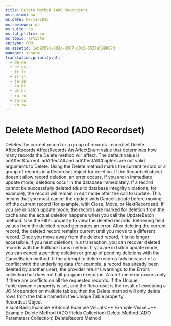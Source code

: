 ```yaml
---
title: Delete Method (ADO Recordset)
ms.custom: na
ms.date: 07/11/2016
ms.reviewer: na
ms.suite: na
ms.tgt_pltfrm: na
ms.topic: article
apitype: COM
ms.assetid: 1eb9209c-602c-4507-b0c2-6527a599b67d
manager: sonalm
translation.priority.ht: 
  - de-de
  - es-es
  - fr-fr
  - it-it
  - ja-jp
  - ko-kr
  - pt-br
  - ru-ru
  - zh-cn
  - zh-tw
---
```

# Delete Method (ADO Recordset)
<?xml version="1.0" encoding="utf-8"?>
<developerReferenceWithSyntaxDocument xmlns="http://ddue.schemas.microsoft.com/authoring/2003/5" xmlns:xlink="http://www.w3.org/1999/xlink" xmlns:xsi="http://www.w3.org/2001/XMLSchema-instance" xsi:schemaLocation="http://ddue.schemas.microsoft.com/authoring/2003/5 http://dduestorage.blob.core.windows.net/ddueschema/developer.xsd">
  <introduction>
    <para>Deletes the current record or a group of records.</para>
  </introduction>
  <syntaxSection>
    <legacySyntax>
<parameterReference>recordset</parameterReference>.<legacyBold>Delete </legacyBold><parameterReference>AffectRecords</parameterReference></legacySyntax>
  </syntaxSection>
  <parameters>
    <content>
      <definitionTable>
        <definedTerm> <legacyItalic>AffectRecords</legacyItalic> </definedTerm>
        <definition>
          <para>An <legacyLink xlink:href="1ab921a0-6c57-43b4-9291-701b2599f3e8">AffectEnum</legacyLink> value that determines how many records the <unmanagedCodeEntityReference>Delete</unmanagedCodeEntityReference> method will affect. The default value is <legacyBold>adAffectCurrent</legacyBold>.</para>
          <alert class="note">
            <para>
              <legacyBold>adAffectAll</legacyBold> and <legacyBold>adAffectAllChapters</legacyBold> are not valid arguments to <unmanagedCodeEntityReference>Delete</unmanagedCodeEntityReference>.</para>
          </alert>
        </definition>
      </definitionTable>
    </content>
  </parameters>
  <languageReferenceRemarks>
    <content>
      <para>Using the <unmanagedCodeEntityReference>Delete</unmanagedCodeEntityReference> method marks the current record or a group of records in a <legacyLink xlink:href="ede1415f-c3df-4cc5-a05b-2576b2b84b60">Recordset</legacyLink> object for deletion. If the <unmanagedCodeEntityReference>Recordset</unmanagedCodeEntityReference> object doesn't allow record deletion, an error occurs. If you are in immediate update mode, deletions occur in the database immediately. If a record cannot be successfully deleted (due to database integrity violations, for example), the record will remain in edit mode after the call to <legacyLink xlink:href="6b2a9c31-1a7e-40db-8a53-30720d0f6cc1">Update</legacyLink>. This means that you must cancel the update with <legacyLink xlink:href="eaa856cc-c786-462e-890c-c896261b1741">CancelUpdate</legacyLink> before moving off the current record (for example, with <legacyLink xlink:href="3cdf27d1-a180-4cff-8e42-95dec5fb1b55">Close</legacyLink>, <legacyLink xlink:href="13fe9381-d00b-4f4a-9162-83c3f21b3837">Move</legacyLink>, or <legacyLink xlink:href="ab1fa449-a695-4987-b1ee-bc68f89418dd">NextRecordset</legacyLink>).</para>
      <para>If you are in batch update mode, the records are marked for deletion from the cache and the actual deletion happens when you call the <legacyLink xlink:href="23f9314c-b027-4a51-aeae-50caa2977740">UpdateBatch</legacyLink> method. Use the <legacyLink xlink:href="80263a7a-5d21-45d1-84fc-34b7a9be4c22">Filter</legacyLink> property to view the deleted records.</para>
      <para>Retrieving field values from the deleted record generates an error. After deleting the current record, the deleted record remains current until you move to a different record. Once you move away from the deleted record, it is no longer accessible.</para>
      <para>If you nest deletions in a transaction, you can recover deleted records with the <legacyLink xlink:href="d4683472-4120-4236-8640-fa9ae289e23e">RollbackTrans</legacyLink> method. If you are in batch update mode, you can cancel a pending deletion or group of pending deletions with the <legacyLink xlink:href="dbdc2574-e44e-4d95-b03d-4a5d9e9adf3c">CancelBatch</legacyLink> method.</para>
      <para>If the attempt to delete records fails because of a conflict with the underlying data (for example, a record has already been deleted by another user), the provider returns warnings to the <legacyLink xlink:href="290819e1-7b39-4e1e-a93b-801257138b00">Errors</legacyLink> collection but does not halt program execution. A run-time error occurs only if there are conflicts on all the requested records.</para>
      <para>If the <legacyLink xlink:href="d0e775d8-e353-46a1-ad10-ed4cc240dfaa">Unique Table</legacyLink> dynamic property is set, and the <unmanagedCodeEntityReference>Recordset</unmanagedCodeEntityReference> is the result of executing a JOIN operation on multiple tables, then the <unmanagedCodeEntityReference>Delete</unmanagedCodeEntityReference> method will only delete rows from the table named in the <legacyLink xlink:href="d0e775d8-e353-46a1-ad10-ed4cc240dfaa">Unique Table</legacyLink> property.</para>
    </content>
  </languageReferenceRemarks>
  <section>
    <title>Applies To</title>
    <content>
      <para>
        <link xlink:href="ede1415f-c3df-4cc5-a05b-2576b2b84b60">Recordset Object</link>
      </para>
    </content>
  </section>
  <relatedTopics>
<link xlink:href="0c80e71b-9e3f-4d05-ab2a-9e78798dad88">Visual Basic Example</link>
<link xlink:href="78935d6d-1c1a-4306-a83a-1763210c69f9">VBScript Example</link>
<link xlink:href="7cc78fb5-2701-49dc-bc22-06613b10cecb">Visual C++ Example</link>
<link xlink:href="838c4bcb-bd78-4c98-a3ac-b8bf6e750db2">Visual J++ Example</link>
<link xlink:href="25bedc25-c51c-4cab-96ce-930b959965d9">Delete Method (ADO Fields Collection)</link>
<link xlink:href="160c575e-df63-4ade-a2d3-5fd8f72e70cc">Delete Method (ADO Parameters Collection)</link>
<link xlink:href="2726498c-dbd8-4266-983b-ae7d62c39142">DeleteRecord Method</link>
</relatedTopics>
</developerReferenceWithSyntaxDocument>